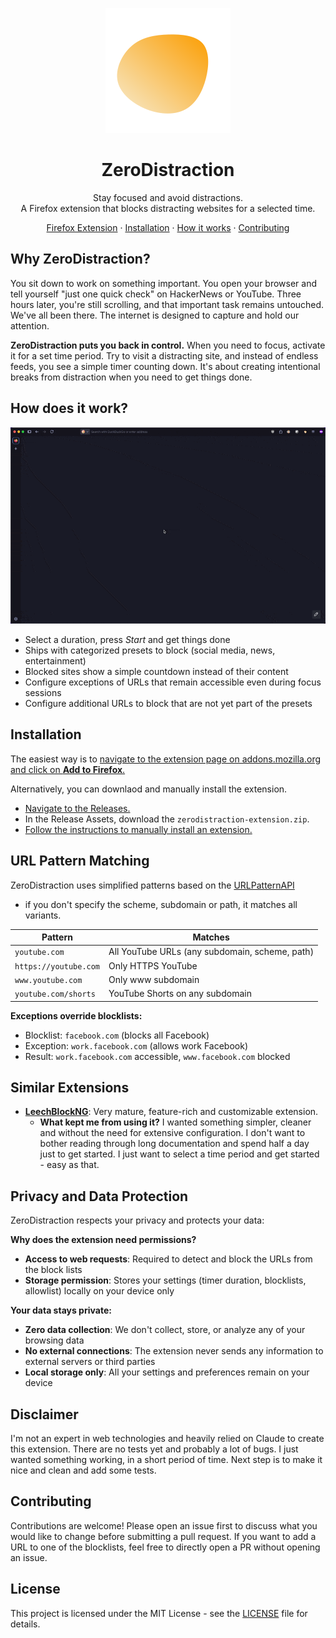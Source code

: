 <p align="center">
  <img src="icons/blob.svg" width="200" height="200" alt="ZeroDistraction Logo">
</p>

<h1 align="center">ZeroDistraction</h1>

<p align="center">
  Stay focused and avoid distractions.<br>
  A Firefox extension that blocks distracting websites for a selected time.
</p>

<p align="center">
  <a href="https://addons.mozilla.org/en-US/firefox/addon/zerodistraction/">Firefox Extension</a> ·
  <a href="#installation">Installation</a> ·
  <a href="#how-does-it-work">How it works</a> ·
  <a href="#contributing">Contributing</a>
</p>


## Why ZeroDistraction?

You sit down to work on something important.
You open your browser and tell yourself "just one quick check" on HackerNews or YouTube.
Three hours later, you're still scrolling, and that important task remains untouched.
We've all been there.
The internet is designed to capture and hold our attention.

**ZeroDistraction puts you back in control.**
When you need to focus, activate it for a set time period.
Try to visit a distracting site, and instead of endless feeds, you see a simple timer counting down.
It's about creating intentional breaks from distraction when you need to get things done.

## How does it work?

![ZeroDistraction howto](screenshots/zerodistraction-screencapture.gif)

* Select a duration, press *Start* and get things done
* Ships with categorized presets to block (social media, news, entertainment)
* Blocked sites show a simple countdown instead of their content
* Configure exceptions of URLs that remain accessible even during focus sessions
* Configure additional URLs to block that are not yet part of the presets

## Installation

The easiest way is to [navigate to the extension page on addons.mozilla.org and click on **Add to Firefox**.](https://addons.mozilla.org/en-US/firefox/addon/zerodistraction/)

Alternatively, you can downlaod and manually install the extension.

* [Navigate to the Releases.](https://github.com/jsattler/zerodistraction/releases)
* In the Release Assets, download the `zerodistraction-extension.zip`.
* [Follow the instructions to manually install an extension.](https://developer.mozilla.org/en-US/docs/Mozilla/Add-ons/WebExtensions/Your_first_WebExtension#installing)

## URL Pattern Matching

ZeroDistraction uses simplified patterns based on the [URLPatternAPI](https://developer.mozilla.org/en-US/docs/Web/API/URL_Pattern_API)
- if you don't specify the scheme, subdomain or path, it matches all variants.


| Pattern | Matches |
|---------|--------|
| `youtube.com` | All YouTube URLs (any subdomain, scheme, path) |
| `https://youtube.com` | Only HTTPS YouTube |
| `www.youtube.com` | Only www subdomain |
| `youtube.com/shorts` | YouTube Shorts on any subdomain |

**Exceptions override blocklists:**
- Blocklist: `facebook.com` (blocks all Facebook)
- Exception: `work.facebook.com` (allows work Facebook)
- Result: `work.facebook.com` accessible, `www.facebook.com` blocked

## Similar Extensions

* [**LeechBlockNG**](https://addons.mozilla.org/en-US/firefox/addon/leechblock-ng/): Very mature, feature-rich and customizable extension.
  * **What kept me from using it?** I wanted something simpler, cleaner and without the need for extensive configuration.
  I don't want to bother reading through long documentation and spend half a day just to get started.
  I just want to select a time period and get started - easy as that.

## Privacy and Data Protection

ZeroDistraction respects your privacy and protects your data:

**Why does the extension need permissions?**
* **Access to web requests**: Required to detect and block the URLs from the block lists
* **Storage permission**: Stores your settings (timer duration, blocklists, allowlist) locally on your device only

**Your data stays private:**
* **Zero data collection**: We don't collect, store, or analyze any of your browsing data
* **No external connections**: The extension never sends any information to external servers or third parties
* **Local storage only**: All your settings and preferences remain on your device

## Disclaimer

I'm not an expert in web technologies and heavily relied on Claude to create this extension.
There are no tests yet and probably a lot of bugs. 
I just wanted something working, in a short period of time.
Next step is to make it nice and clean and add some tests.

## Contributing

Contributions are welcome! Please open an issue first to discuss what you would like to change before submitting a pull request.
If you want to add a URL to one of the blocklists, feel free to directly open a PR without opening an issue.

## License

This project is licensed under the MIT License - see the [LICENSE](LICENSE) file for details.
